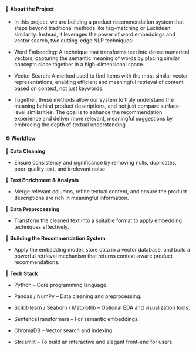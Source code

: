 
#### **🧠 About the Project**
- In this project, we are building a product recommendation system that steps beyond traditional methods like tag-matching or Euclidean similarity.
Instead, it leverages the power of word embeddings and vector search, two cutting-edge NLP techniques:

* Word Embedding: A technique that transforms text into dense numerical vectors, capturing the semantic meaning of words by placing similar concepts close together in a high-dimensional space.

* Vector Search: A method used to find items with the most similar vector representations, enabling efficient and meaningful retrieval of content based on context, not just keywords.

- Together, these methods allow our system to truly understand the meaning behind product descriptions, and not just compare surface-level similarities.
The goal is to enhance the recommendation experience and deliver more relevant, meaningful suggestions by embracing the depth of textual understanding.

#### **⚙️ Workflow**
**🧼 Data Cleaning**
- Ensure consistency and significance by removing nulls, duplicates, poor-quality text, and irrelevant noise.

**📝 Text Enrichment & Analysis**
- Merge relevant columns, refine textual content, and ensure the product descriptions are rich in meaningful information.

**🔄 Data Preprocessing**
- Transform the cleaned text into a suitable format to apply embedding techniques effectively.

**🧠 Building the Recommendation System**
- Apply the embedding model, store data in a vector database, and build a powerful retrieval mechanism that returns context-aware product recommendations.

**🧰 Tech Stack**
- Python – Core programming language.

- Pandas / NumPy – Data cleaning and preprocessing.

- Scikit-learn / Seaborn / Matplotlib – Optional EDA and visualization tools.

- SentenceTransformers – For semantic embeddings.

- ChromaDB – Vector search and indexing.

- Streamlit – To build an interactive and elegant front-end for users.
